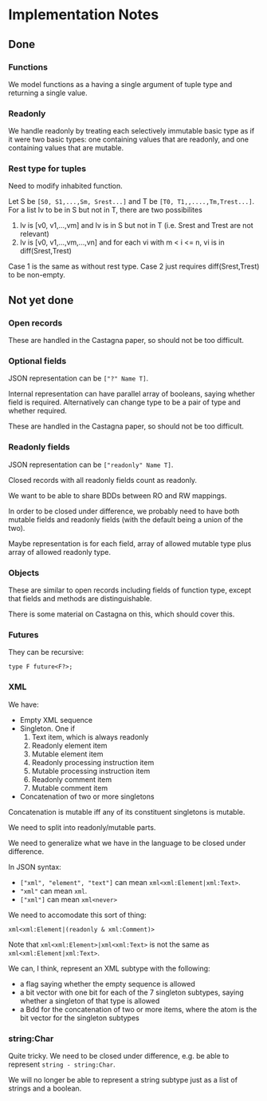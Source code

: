 # Implementation Notes

## Done

### Functions

We model functions as a having a single argument of tuple type and returning a single value.

### Readonly

We handle readonly by treating each selectively immutable basic type as if it were two basic types: one containing values that are readonly, and one containing values that are mutable.

### Rest type for tuples

Need to modify inhabited function.

Let S be `[S0, S1,...,Sm, Srest...]` and T be `[T0, T1,,....,Tm,Trest...]`.
For a list lv to be in S but not in T, there are two possibilites

1. lv is [v0, v1,...,vm] and lv is in S but not in T (i.e. Srest and Trest are not relevant)
2. lv is [v0, v1,...,vm,...,vn] and for each vi with m < i <= n, vi is in diff(Srest,Trest)

Case 1 is the same as without rest type.
Case 2 just requires diff(Srest,Trest) to be non-empty.

## Not yet done

### Open records

These are handled in the Castagna paper, so should not be too difficult.

### Optional fields

JSON representation can be `["?" Name T]`.

Internal representation can have parallel array of booleans, saying whether field is required.
Alternatively can change type to be a pair of type and whether required.

These are handled in the Castagna paper, so should not be too difficult.

### Readonly fields

JSON representation can be `["readonly" Name T]`.

Closed records with all readonly fields count as readonly.

We want to be able to share BDDs between RO and RW mappings.

In order to be closed under difference, we probably need to have both mutable fields and readonly fields
(with the default being a union of the two).

Maybe representation is for each field, array of allowed mutable type plus array of allowed readonly type.

### Objects

These are similar to open records including fields of function type, except that fields and methods are distinguishable.

There is some material on Castagna on this, which should cover this.

### Futures

They can be recursive:

```
type F future<F?>;
```

### XML

We have:
* Empty XML sequence
* Singleton. One if
    1. Text item, which is always readonly
    2. Readonly element item
    3. Mutable element item
    4. Readonly processing instruction item
    5. Mutable processing instruction item
    6. Readonly comment item
    7. Mutable comment item
* Concatenation of two or more singletons

Concatenation is mutable iff any of its constituent singletons is mutable.
 
We need to split into readonly/mutable parts.

We need to generalize what we have in the language to be closed under difference.

In JSON syntax:
* `["xml", "element", "text"]` can mean `xml<xml:Element|xml:Text>`.
* `"xml"` can mean `xml`.
* `["xml"]` can mean `xml<never>`

We need to accomodate this sort of thing:

```
xml<xml:Element|(readonly & xml:Comment)>
```

Note that `xml<xml:Element>|xml<xml:Text>` is not the same as `xml<xml:Element|xml:Text>`.

We can, I think, represent an XML subtype with the following:
* a flag saying whether the empty sequence is allowed
* a bit vector with one bit for each of the 7 singleton subtypes, saying whether a singleton of that type is allowed
* a Bdd for the concatenation of two or more items, where the atom is the bit vector for the singleton subtypes

### string:Char

Quite tricky. We need to be closed under difference, e.g. be able to represent `string - string:Char`.

We will no longer be able to represent a string subtype just as a list of strings and a boolean.


